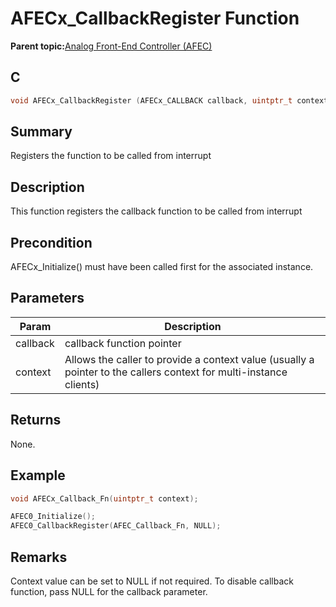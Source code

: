 # AFECx\_CallbackRegister Function

**Parent topic:**[Analog Front-End Controller \(AFEC\)](GUID-89A24A8B-C8CE-48B6-9F65-764983A80D78.md)

## C

```c
void AFECx_CallbackRegister (AFECx_CALLBACK callback, uintptr_t context) // x - Instance of the AFEC peripheral
```

## Summary

Registers the function to be called from interrupt

## Description

This function registers the callback function to be called from interrupt

## Precondition

AFECx\_Initialize\(\) must have been called first for the associated instance.

## Parameters

|Param|Description|
|-----|-----------|
|callback|callback function pointer|
|context|Allows the caller to provide a context value \(usually a pointer to the callers context for multi-instance clients\)|

## Returns

None.

## Example

```c
void AFECx_Callback_Fn(uintptr_t context);

AFEC0_Initialize();
AFEC0_CallbackRegister(AFEC_Callback_Fn, NULL);
```

## Remarks

Context value can be set to NULL if not required. To disable callback function, pass NULL for the callback parameter.

